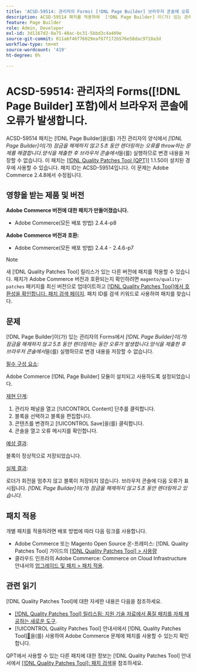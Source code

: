 ```yaml
---
title: 'ACSD-59514: 관리자의 Forms( [!DNL Page Builder] 브라우저 콘솔에 오류 발생)'
description: ACSD-59514 패치를 적용하여  [!DNL Page Builder] 이(가) 있는 관리자의 양식이 잠금을 해제하지 않고 5초 동안 "[!DNL Page Builder]" 오류를 발생시키는 Adobe Commerce 문제를 해결합니다." 을 클릭합니다. 양식을 제출한 후 브라우저 콘솔에서 변경 사항을 저장할 수 없습니다.
feature: Page Builder
role: Admin, Developer
exl-id: 3d1167d2-0a75-48ac-bc31-5bbd3c4a409e
source-git-commit: 011a6f46f76029eaf67f172b576e58dac9710a3d
workflow-type: tm+mt
source-wordcount: '419'
ht-degree: 0%

---
```


# ACSD-59514: 관리자의 Forms([!DNL Page Builder] 포함)에서 브라우저 콘솔에 오류가 발생합니다.

ACSD-59514 패치는 [!DNL Page Builder]을(를) 가진 관리자의 양식에서 *[!DNL Page Builder]이(가) 잠금을 해제하지 않고 5초 동안 렌더링하는 오류를 throw하는 문제를 해결합니다.양식을 제출한 후 브라우저 콘솔에서*&#x200B;을(를) 실행하므로 변경 내용을 저장할 수 없습니다. 이 패치는 [[!DNL Quality Patches Tool (QPT)]](https://experienceleague.adobe.com/en/docs/commerce-operations/tools/quality-patches-tool/quality-patches-tool-to-self-serve-quality-patches) 1.1.50이 설치된 경우에 사용할 수 있습니다. 패치 ID는 ACSD-59514입니다. 이 문제는 Adobe Commerce 2.4.8에서 수정됩니다.

## 영향을 받는 제품 및 버전

**Adobe Commerce 버전에 대한 패치가 만들어졌습니다.**

* Adobe Commerce(모든 배포 방법) 2.4.4-p8

**Adobe Commerce 버전과 호환:**

* Adobe Commerce(모든 배포 방법) 2.4.4 - 2.4.6-p7

>[!NOTE]
>
>새 [!DNL Quality Patches Tool] 릴리스가 있는 다른 버전에 패치를 적용할 수 있습니다. 패치가 Adobe Commerce 버전과 호환되는지 확인하려면 `magento/quality-patches` 패키지를 최신 버전으로 업데이트하고 [[!DNL Quality Patches Tool]에서 호환성을 확인합니다. 패치 검색 페이지](https://experienceleague.adobe.com/tools/commerce-quality-patches/index.html). 패치 ID를 검색 키워드로 사용하여 패치를 찾습니다.

## 문제

[!DNL Page Builder]이(가) 있는 관리자의 Forms에서 *[!DNL Page Builder]이(가) 잠금을 해제하지 않고 5초 동안 렌더링하는 동안 오류가 발생합니다.양식을 제출한 후 브라우저 콘솔에서*&#x200B;을(를) 실행하므로 변경 내용을 저장할 수 없습니다.

<u>필수 구성 요소</u>:

Adobe Commerce [!DNL Page Builder] 모듈이 설치되고 사용하도록 설정되었습니다.

<u>재현 단계</u>:

1. 관리자 패널을 열고 [!UICONTROL Content] 단추를 클릭합니다.
1. 블록을 선택하고 블록을 편집합니다.
1. 콘텐츠를 변경하고 [!UICONTROL Save]을(를) 클릭합니다.
1. 콘솔을 열고 오류 메시지를 확인합니다.

<u>예상 결과</u>:

블록이 정상적으로 저장되었습니다.

<u>실제 결과</u>:

로더가 회전을 멈추지 않고 블록이 저장되지 않습니다. 브라우저 콘솔에 다음 오류가 표시됩니다.
*[!DNL Page Builder]이(가) 잠금을 해제하지 않고 5초 동안 렌더링하고 있습니다.*

## 패치 적용

개별 패치를 적용하려면 배포 방법에 따라 다음 링크를 사용합니다.

* Adobe Commerce 또는 Magento Open Source 온-프레미스: [!DNL Quality Patches Tool] 가이드의 [[!DNL Quality Patches Tool] > 사용량](/help/tools/quality-patches-tool/usage.md)
* 클라우드 인프라의 Adobe Commerce: Commerce on Cloud Infrastructure 안내서의 [업그레이드 및 패치 > 패치 적용](https://experienceleague.adobe.com/docs/commerce-cloud-service/user-guide/develop/upgrade/apply-patches.html).

## 관련 읽기

[!DNL Quality Patches Tool]에 대한 자세한 내용은 다음을 참조하세요.

* [[!DNL Quality Patches Tool] 릴리스됨: 지원 기술 자료에서 품질 패치를 자체 제공하는 새로운 도구](https://experienceleague.adobe.com/en/docs/commerce-operations/tools/quality-patches-tool/quality-patches-tool-to-self-serve-quality-patches).
* [!UICONTROL Quality Patches Tool] 안내서에서  [!DNL Quality Patches Tool][&#128279;](/help/tools/quality-patches-tool/patches-available-in-qpt/check-patch-for-magento-issue-with-magento-quality-patches.md)을(를) 사용하여 Adobe Commerce 문제에 패치를 사용할 수 있는지 확인합니다.


QPT에서 사용할 수 있는 다른 패치에 대한 정보는 [!DNL Quality Patches Tool] 안내서에서 [[!DNL Quality Patches Tool]: 패치 검색](https://experienceleague.adobe.com/tools/commerce-quality-patches/index.html)을 참조하세요.
